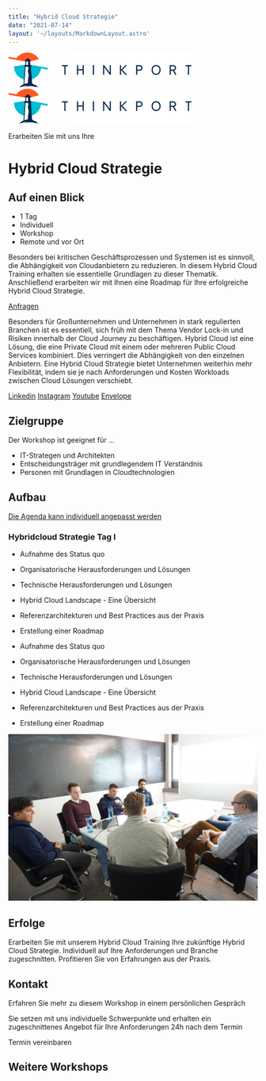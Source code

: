 ```yaml
---
title: "Hybrid Cloud Strategie"
date: "2021-07-14"
layout: '~/layouts/MarkdownLayout.astro'
---
```


 [![Thinkport Logo](images/Logo_horizontral_new-ovavzp5ztqmosy1yz1jrwr9fv5swhtoc0bky3tkc3g.png "Logo Bright Colours")](https://thinkport.digital)[![Thinkport Logo](images/Logo_horizontral_new-ovavzp5ztqmosy1yz1jrwr9fv5swhtoc0bky3tkc3g.png "Logo Bright Colours")](https://thinkport.digital)

Erarbeiten Sie mit uns Ihre

# Hybrid Cloud Strategie

## Auf einen Blick

* 1 Tag
* Individuell
* Workshop
* Remote und vor Ort

Besonders bei kritischen Geschäftsprozessen und Systemen ist es sinnvoll, die Abhängigkeit von Cloudanbietern zu reduzieren. In diesem Hybrid Cloud Training erhalten sie essentielle Grundlagen zu dieser Thematik. Anschließend erarbeiten wir mit Ihnen eine Roadmap für Ihre erfolgreiche Hybrid Cloud Strategie.

[Anfragen](#sec1)

Besonders für Großunternehmen und Unternehmen in stark regulierten Branchen ist es essentiell, sich früh mit dem Thema Vendor Lock-in und Risiken innerhalb der Cloud Journey zu beschäftigen. Hybrid Cloud ist eine Lösung, die eine Private Cloud mit einem oder mehreren Public Cloud Services kombiniert. Dies verringert die Abhängigkeit von den einzelnen Anbietern. Eine Hybrid Cloud Strategie bietet Unternehmen weiterhin mehr Flexibilität, indem sie je nach Anforderungen und Kosten Workloads zwischen Cloud Lösungen verschiebt.

[](#linksection)[Linkedin](https://www.linkedin.com/company/11759873) [Instagram](https://www.instagram.com/thinkport/) [Youtube](https://www.youtube.com/channel/UCnke3WYRT6bxuMK2t4jw2qQ) [Envelope](mailto:tdrechsel@thinkport.digital)

## Zielgruppe

Der Workshop ist geeignet für ...

* IT-Strategen und Architekten
* Entscheidungsträger mit grundlegendem IT Verständnis
* Personen mit Grundlagen in Cloudtechnologien

## Aufbau

[Die Agenda kann individuell angepasst werden](https://www.hashicorp.com/)

### Hybridcloud Strategie Tag I

* Aufnahme des Status quo
* Organisatorische Herausforderungen und Lösungen
* Technische Herausforderungen und Lösungen
* Hybrid Cloud Landscape - Eine Übersicht
* Referenzarchitekturen und Best Practices aus der Praxis
* Erstellung einer Roadmap

* Aufnahme des Status quo
* Organisatorische Herausforderungen und Lösungen
* Technische Herausforderungen und Lösungen
* Hybrid Cloud Landscape - Eine Übersicht
* Referenzarchitekturen und Best Practices aus der Praxis
* Erstellung einer Roadmap

![](images/DSC01530-1024x683.jpg)

## Erfolge

Erarbeiten Sie mit unserem Hybrid Cloud Training Ihre zukünftige Hybrid Cloud Strategie. Individuell auf Ihre Anforderungen und Branche zugeschnitten. Profitieren Sie von Erfahrungen aus der Praxis.

## Kontakt

Erfahren Sie mehr zu diesem Workshop in einem persönlichen Gespräch

Sie setzen mit uns individuelle Schwerpunkte und erhalten ein zugeschnittenes Angebot für Ihre Anforderungen 24h nach dem Termin

 Termin vereinbaren

## Weitere Workshops
